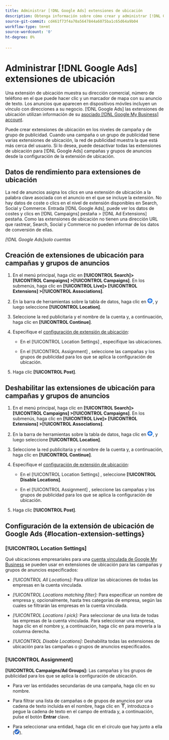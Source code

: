 ```yaml
---
title: Administrar [!DNL Google Ads] extensiones de ubicación
description: Obtenga información sobre cómo crear y administrar [!DNL Google Ads] extensiones de ubicación.
source-git-commit: cd461f73f4a70a5647844a6075ba1c65d64a9b04
workflow-type: tm+mt
source-wordcount: '0'
ht-degree: 0%

---
```


# Administrar [!DNL Google Ads] extensiones de ubicación

Una extensión de ubicación muestra su dirección comercial, número de teléfono en el que puede hacer clic y un marcador de mapa con su anuncio de texto. Los anuncios que aparecen en dispositivos móviles incluyen un vínculo con direcciones a su negocio. [!DNL Google Ads] las extensiones de ubicación utilizan información de su [asociado [!DNL Google My Business] account](https://support.google.com/google-ads/answer/2404182).

Puede crear extensiones de ubicación en los niveles de campaña y de grupo de publicidad. Cuando una campaña o un grupo de publicidad tiene varias extensiones de ubicación, la red de publicidad muestra la que está más cerca del usuario. Si lo desea, puede desactivar todas las extensiones de ubicación para [!DNL Google Ads] campañas y grupos de anuncios desde la configuración de la extensión de ubicación.

## Datos de rendimiento para extensiones de ubicación

La red de anuncios asigna los clics en una extensión de ubicación a la palabra clave asociada con el anuncio en el que se incluye la extensión.  No hay datos de coste o clics en el nivel de extensión disponibles en Search, Social y Commerce. Entrada [!DNL Google Ads], puede ver los datos de costes y clics en [!DNL Campaigns] pestaña > [!DNL Ad Extensions] pestaña. Como las extensiones de ubicación no tienen una dirección URL que rastrear, Search, Social y Commerce no pueden informar de los datos de conversión de ellas.

*[!DNL Google Ads]solo cuentas*

## Creación de extensiones de ubicación para campañas y grupos de anuncios

1. En el menú principal, haga clic en **[!UICONTROL Search]> [!UICONTROL Campaigns] >[!UICONTROL Campaigns]**. En los submenús, haga clic en **[!UICONTROL Live]> [!UICONTROL Extensions] >[!UICONTROL Associations]**.

1. En la barra de herramientas sobre la tabla de datos, haga clic en ![Crear](/help/search-social-commerce/assets/add.png "Crear"), y luego seleccione **[!UICONTROL Location]**.

1. Seleccione la red publicitaria y el nombre de la cuenta y, a continuación, haga clic en **[!UICONTROL Continue]**.

1. Especifique el [configuración de extensión de ubicación](#location-extension-settings):

   * En el [!UICONTROL Location Settings] , especifique las ubicaciones.

   * En el [!UICONTROL Assignment] , seleccione las campañas y los grupos de publicidad para los que se aplica la configuración de ubicación.

1. Haga clic **[!UICONTROL Post]**.

## Deshabilitar las extensiones de ubicación para campañas y grupos de anuncios

1. En el menú principal, haga clic en **[!UICONTROL Search]> [!UICONTROL Campaigns] >[!UICONTROL Campaigns]**. En los submenús, haga clic en **[!UICONTROL Live]> [!UICONTROL Extensions] >[!UICONTROL Associations]**.

1. En la barra de herramientas sobre la tabla de datos, haga clic en ![Crear](/help/search-social-commerce/assets/add.png "Crear"), y luego seleccione **[!UICONTROL Location]**.

1. Seleccione la red publicitaria y el nombre de la cuenta y, a continuación, haga clic en **[!UICONTROL Continue]**.

1. Especifique el [configuración de extensión de ubicación](#location-extension-settings):

   * En el [!UICONTROL Location Settings] , seleccione **[!UICONTROL Disable Locations]**.

   * En el [!UICONTROL Assignment] , seleccione las campañas y los grupos de publicidad para los que se aplica la configuración de ubicación.

1. Haga clic **[!UICONTROL Post]**.

## Configuración de la extensión de ubicación de Google Ads {#location-extension-settings}

### [!UICONTROL Location Settings]

Qué ubicaciones empresariales para una [cuenta vinculada de Google My Business](https://support.google.com/google-ads/answer/2404182?vid=1-635794239083658097-1242615452#link) se pueden usar en extensiones de ubicación para las campañas y grupos de anuncios especificados:

* *[!UICONTROL All Locations]:* Para utilizar las ubicaciones de todas las empresas en la cuenta vinculada.

* *[!UICONTROL Locations matching filter]:* Para especificar un nombre de empresa y, opcionalmente, hasta tres categorías de empresa, según las cuales se filtrarán las empresas en la cuenta vinculada.

* *[!UICONTROL Locations I pick]:* Para seleccionar de una lista de todas las empresas de la cuenta vinculada. Para seleccionar una empresa, haga clic en el nombre y, a continuación, haga clic en para moverla a la columna derecha.

* *[!UICONTROL Disable Locations]:* Deshabilita todas las extensiones de ubicación para las campañas o grupos de anuncios especificados.

### [!UICONTROL Assignment]

**[!UICONTROL Campaigns/Ad Groups]:** Las campañas y los grupos de publicidad para los que se aplica la configuración de ubicación.

* Para ver las entidades secundarias de una campaña, haga clic en su nombre.

* Para filtrar una lista de campañas o de grupos de anuncios por una cadena de texto incluida en el nombre, haga clic en ![Filtrar](/help/search-social-commerce/assets/filter.png "Filtrar"), introduzca o pegue la cadena de texto en el campo de entrada y, a continuación, pulse el botón **Entrar** clave.

* Para seleccionar una entidad, haga clic en el círculo que hay junto a ella (![Seleccionar](/help/search-social-commerce/assets/include.png "Seleccionar")).
